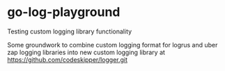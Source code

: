 # go-log-playground
Testing custom logging library functionality

Some groundwork to combine custom logging format for logrus and uber zap logging libraries into new custom logging library at https://github.com/codeskipper/logger.git
